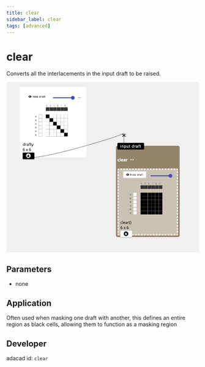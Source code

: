 ```yaml
---
title: clear
sidebar_label: clear
tags: [advanced]
---
```

# clear
Converts all the interlacements in the input draft to be raised.

![file](./img/clear.png)

## Parameters
- none



## Application
Often used when masking one draft with another, this defines an entire region as black cells, allowing them to function as a masking region

## Developer
adacad id: `clear`
